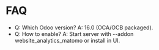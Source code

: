 # FAQ

- Q: Which Odoo version? A: 16.0 (OCA/OCB packaged).
- Q: How to enable? A: Start server with --addon website_analytics_matomo or install in UI.
